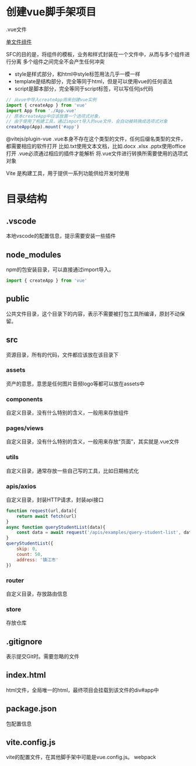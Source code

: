 # 创建vue脚手架项目

.vue文件

[单文件组件](https://cn.vuejs.org/guide/scaling-up/sfc.html#single-file-components)

SFC的目的是，将组件的模板，业务和样式封装在一个文件中，从而与多个组件进行分离
多个组件之间完全不会产生任何冲突

- style是样式部分，和html中style标签用法几乎一模一样
- template是结构部分，完全等同于html，但是可以使用vue的任何语法
- script是脚本部分，完全等同于script标签，可以写任何js代码

```javascript
// 从vue中导入createApp用来创建vue实例
import { createApp } from 'vue'
import App from './App.vue'
// 原本createApp中应该放置一个选项式对象，
// 由于使用了构建工具，通过import导入的vue文件，会自动被转换成选项式对象
createApp(App).mount('#app')
```

@vitejs/plugin-vue
.vue本身不存在这个类型的文件，任何后缀名类型的文件，都需要相应的软件打开
比如.txt使用文本文档，比如.docx .xlsx .pptx使用office打开
.vue必须通过相应的插件才能解析
将.vue文件进行转换所需要使用的选项式对象

Vite
是构建工具，用于提供一系列功能供给开发时使用

# 目录结构

## .vscode
本地vscode的配置信息，提示需要安装一些插件

## node_modules
npm的包安装目录，可以直接通过import导入。
```javascript
import { createApp } from 'vue'
```

## public
公共文件目录，这个目录下的内容，表示不需要被打包工具所编译，原封不动保留。

## src
资源目录，所有的代码，文件都应该放在该目录下

### assets
资产的意思，意思是任何图片音频logo等都可以放在assets中

### components
自定义目录，没有什么特别的含义，一般用来存放组件

### pages/views
自定义目录，没有什么特别的含义，一般用来存放“页面”，其实就是.vue文件

### utils
自定义目录，通常存放一些自己写的工具，比如日期格式化

### apis/axios
自定义目录，封装HTTP请求，封装api接口
```javascript
function request(url,data){
    return await fetch(url)
}
async function queryStudentList(data){
    const data = await request('/apis/examples/query-student-list', data)
}
queryStudentList({
    skip: 0,
    count: 50,
    address: '镇江市'
})
```

### router
自定义目录，存放路由信息

### store
存放仓库

## .gitignore
表示提交Git时。需要忽略的文件

## index.html
html文件，全局唯一的html，最终项目会挂载到该文件的div#app中

## package.json
包配置信息

## vite.config.js
vite的配置文件，在其他脚手架中可能是vue.config.js。
webpack
